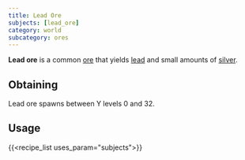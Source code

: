 ```yaml
---
title: Lead Ore
subjects: [lead_ore]
category: world
subcategory: ores
---
```


**Lead ore** is a common [ore](https://minecraft.fandom.com/wiki/Ore) that
yields [lead](../lead-ingot/) and small amounts of
[silver](../silver-ingot).

Obtaining
---------

Lead ore spawns between Y levels 0 and 32.

Usage
-----

{{<recipe_list uses_param="subjects">}}
